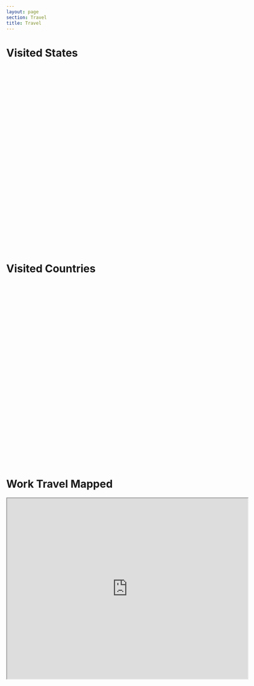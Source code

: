 ```yaml
---
layout: page
section: Travel
title: Travel
---
```


<h1>Visited States</h1>
<script src="http://www.amcharts.com/lib/3/ammap.js" type="text/javascript"></script><script src="http://www.amcharts.com/lib/3/maps/js/worldHigh.js" type="text/javascript"></script>
<script src="http://www.amcharts.com/lib/3/maps/js/usaHigh.js" type="text/javascript"></script>

<div id="mapdiv" style="width: 700px; height: 450px;"></div>

&nbsp;

<h1>Visited Countries</h1>

&nbsp;

<div id="mapdiv2" style="width: 700px; height: 450px;"></div>

<h1>Work Travel Mapped</h1>
<iframe src="https://www.google.com/maps/d/embed?mid=1CE8QEHcXoDB7x7xEa3sG6wUwEDU" width="640" height="480"></iframe>

<script type="text/javascript">// <![CDATA[
(function () { var map; AmCharts.ready(function() { map = new AmCharts.AmMap(); map.pathToImages = "http://www.amcharts.com/lib/3/images/"; map.panEventsEnabled = true; map.backgroundColor = "#666666"; map.backgroundAlpha = 1; map.zoomControl.panControlEnabled = true; map.zoomControl.zoomControlEnabled = true; var dataProvider = { mapVar : AmCharts.maps.usaHigh, getAreasFromMap : true, areas : [ { id: 'US-AR', showAsSelected: true }, { id: 'US-CA', showAsSelected: true }, { id: 'US-CO', showAsSelected: true }, { id: 'US-DC', showAsSelected: true }, { id: 'US-FL', showAsSelected: true }, { id: 'US-GA', showAsSelected: true }, { id: 'US-IL', showAsSelected: true }, { id: 'US-IN', showAsSelected: true }, { id: 'US-IA', showAsSelected: true }, { id: 'US-ME', showAsSelected: true }, { id: 'US-MA', showAsSelected: true }, { id: 'US-MI', showAsSelected: true }, { id: 'US-MN', showAsSelected: true }, { id: 'US-MO', showAsSelected: true }, { id: 'US-NH', showAsSelected: true }, { id: 'US-ND', showAsSelected: true }, { id: 'US-OH', showAsSelected: true }, { id: 'US-OR', showAsSelected: true }, { id: 'US-PA', showAsSelected: true }, { id: 'US-TX', showAsSelected: true }, { id: 'US-VA', showAsSelected: true }, { id: 'US-WA', showAsSelected: true }, { id: 'US-WI', showAsSelected: true } ] }; map.dataProvider = dataProvider; map.areasSettings = { autoZoom : true, color : "#CDCDCD", colorSolid : "#5EB7DE", selectedColor : "#5EB7DE", outlineColor : "#666666", rollOverColor : "#88CAE7", rollOverOutlineColor : "#FFFFFF" }; map.write("mapdiv"); }); }()); (function () { var map2; AmCharts.ready(function() { map2 = new AmCharts.AmMap(); map2.pathToImages = "http://www.amcharts.com/lib/3/images/"; map2.panEventsEnabled = true; map2.backgroundColor = "#666666"; map2.backgroundAlpha = 1; map2.zoomControl.panControlEnabled = true; map2.zoomControl.zoomControlEnabled = true; var dataProvider = { mapVar: AmCharts.maps.worldHigh, getAreasFromMap: true, areas: [ { id: 'AT', showAsSelected: true }, { id: 'CA', showAsSelected: true }, { id: 'DE', showAsSelected: true }, { id: 'ES', showAsSelected: true }, { id: 'FR', showAsSelected: true }, { id: 'IE', showAsSelected: true }, { id: 'IS', showAsSelected: true }, { id: 'GB', showAsSelected: true }, { id: 'MX', showAsSelected: true }, { id: 'NI', showAsSelected: true }, { id: 'PA', showAsSelected: true }, { id: 'US', showAsSelected: true } ] }; map2.dataProvider = dataProvider; map2.areasSettings = { autoZoom: true, color: "#CDCDCD", colorSolid: "#5EB7DE", selectedColor: "#5EB7DE", outlineColor: "#666666", rollOverColor: "#88CAE7", rollOverOutlineColor: "#FFFFFF" }; map2.write("mapdiv2"); }); }());
// ]]></script>